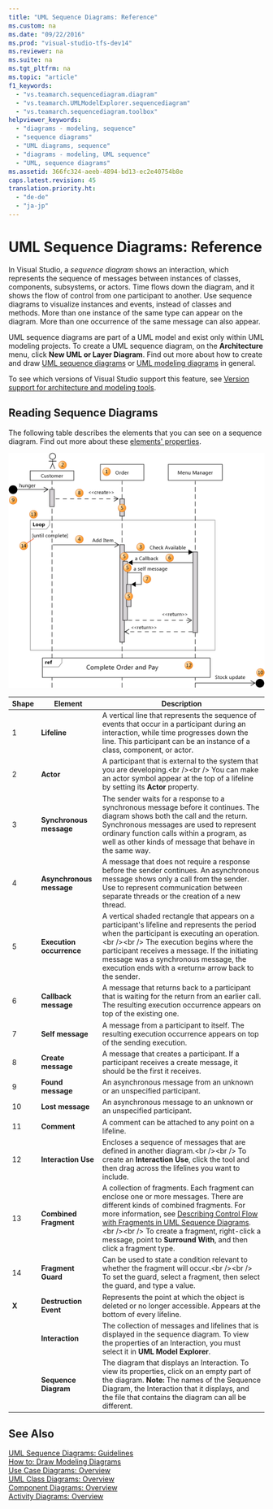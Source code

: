 ```yaml
---
title: "UML Sequence Diagrams: Reference"
ms.custom: na
ms.date: "09/22/2016"
ms.prod: "visual-studio-tfs-dev14"
ms.reviewer: na
ms.suite: na
ms.tgt_pltfrm: na
ms.topic: "article"
f1_keywords: 
  - "vs.teamarch.sequencediagram.diagram"
  - "vs.teamarch.UMLModelExplorer.sequencediagram"
  - "vs.teamarch.sequencediagram.toolbox"
helpviewer_keywords: 
  - "diagrams - modeling, sequence"
  - "sequence diagrams"
  - "UML diagrams, sequence"
  - "diagrams - modeling, UML sequence"
  - "UML, sequence diagrams"
ms.assetid: 366fc324-aeeb-4894-bd13-ec2e40754b8e
caps.latest.revision: 45
translation.priority.ht: 
  - "de-de"
  - "ja-jp"
---
```

# UML Sequence Diagrams: Reference
In Visual Studio, a *sequence diagram* shows an interaction, which represents the sequence of messages between instances of classes, components, subsystems, or actors. Time flows down the diagram, and it shows the flow of control from one participant to another. Use sequence diagrams to visualize instances and events, instead of classes and methods. More than one instance of the same type can appear on the diagram. More than one occurrence of the same message can also appear.  
  
 UML sequence diagrams are part of a UML model and exist only within UML modeling projects. To create a UML sequence diagram, on the **Architecture** menu, click **New UML or Layer Diagram**. Find out more about how to create and draw [UML sequence diagrams](../vs140/uml-sequence-diagrams--guidelines.md) or [UML modeling diagrams](../vs140/edit-uml-models-and-diagrams.md) in general.  
  
 To see which versions of Visual Studio support this feature, see [Version support for architecture and modeling tools](../vs140/what-s-new-for-design-in-visual-studio.md#VersionSupport).  
  
## Reading Sequence Diagrams  
 The following table describes the elements that you can see on a sequence diagram. Find out more about these [elements' properties](../vs140/properties-of-elements-on-uml-sequence-diagrams.md).  
  
 ![Parts of a sequence diagram](../vs140/media/uml_sequence.png "UML_Sequence")  
  
|**Shape**|**Element**|**Description**|  
|---------------|-----------------|---------------------|  
|1|**Lifeline**|A vertical line that represents the sequence of events that occur in a participant during an interaction, while time progresses down the line. This participant can be an instance of a class, component, or actor.|  
|2|**Actor**|A participant that is external to the system that you are developing.\<br />\<br /> You can make an actor symbol appear at the top of a lifeline by setting its **Actor** property.|  
|3|**Synchronous message**|The sender waits for a response to a synchronous message before it continues. The diagram shows both the call and the return. Synchronous messages are used to represent ordinary function calls within a program, as well as other kinds of message that behave in the same way.|  
|4|**Asynchronous message**|A message that does not require a response before the sender continues. An asynchronous message shows only a call from the sender. Use to represent communication between separate threads or the creation of a new thread.|  
|5|**Execution occurrence**|A vertical shaded rectangle that appears on a participant's lifeline and represents the period when the participant is executing an operation.\<br />\<br /> The execution begins where the participant receives a message. If the initiating message was a synchronous message, the execution ends with a «return» arrow back to the sender.|  
|6|**Callback message**|A message that returns back to a participant that is waiting for the return from an earlier call. The resulting execution occurrence appears on top of the existing one.|  
|7|**Self message**|A message from a participant to itself. The resulting execution occurrence appears on top of the sending execution.|  
|8|**Create message**|A message that creates a participant. If a participant receives a create message, it should be the first it receives.|  
|9|**Found message**|An asynchronous message from an unknown or an unspecified participant.|  
|10|**Lost message**|An asynchronous message to an unknown or an unspecified participant.|  
|11|**Comment**|A comment can be attached to any point on a lifeline.|  
|12|**Interaction Use**|Encloses a sequence of messages that are defined in another diagram.\<br />\<br /> To create an **Interaction Use**, click the tool and then drag across the lifelines you want to include.|  
|13|**Combined Fragment**|A collection of fragments. Each fragment can enclose one or more messages. There are different kinds of combined fragments. For more information, see [Describing Control Flow with Fragments in UML Sequence Diagrams](../vs140/describe-control-flow-with-fragments-on-uml-sequence-diagrams.md).\<br />\<br /> To create a fragment, right-click a message, point to **Surround With**, and then click a fragment type.|  
|14|**Fragment Guard**|Can be used to state a condition relevant to whether the fragment will occur.\<br />\<br /> To set the guard, select a fragment, then select the guard, and type a value.|  
|**X**|**Destruction Event**|Represents the point at which the object is deleted or no longer accessible. Appears at the bottom of every lifeline.|  
||**Interaction**|The collection of messages and lifelines that is displayed in the sequence diagram. To view the properties of an Interaction, you must select it in **UML Model Explorer**.|  
||**Sequence Diagram**|The diagram that displays an Interaction. To view its properties, click on an empty part of the diagram. **Note:**  The names of the Sequence Diagram, the Interaction that it displays, and the file that contains the diagram can all be different.|  
  
## See Also  
 [UML Sequence Diagrams: Guidelines](../vs140/uml-sequence-diagrams--guidelines.md)   
 [How to: Draw Modeling Diagrams](../vs140/edit-uml-models-and-diagrams.md)   
 [Use Case Diagrams: Overview](../vs140/uml-use-case-diagrams--reference.md)   
 [UML Class Diagrams: Overview](../vs140/uml-class-diagrams--reference.md)   
 [Component Diagrams: Overview](../vs140/uml-component-diagrams--reference.md)   
 [Activity Diagrams: Overview](../vs140/uml-component-diagrams--reference.md)